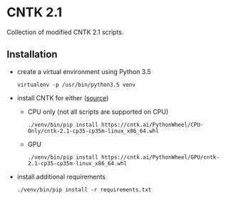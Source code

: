 # CNTK 2.1

Collection of modified CNTK 2.1 scripts.

## Installation

* create a virtual environment using Python 3.5

  ```
  virtualenv -p /usr/bin/python3.5 venv
  ``` 
  
* install CNTK for either ([source](https://docs.microsoft.com/en-us/cognitive-toolkit/Setup-Linux-Python?tabs=cntkpy21))

  * CPU only (not all scripts are supported on CPU)
  
    ```
    ./venv/bin/pip install https://cntk.ai/PythonWheel/CPU-Only/cntk-2.1-cp35-cp35m-linux_x86_64.whl
    ```
  
  * GPU
  
    ```
    ./venv/bin/pip install https://cntk.ai/PythonWheel/GPU/cntk-2.1-cp35-cp35m-linux_x86_64.whl
    ```
  
* install additional requirements

  ```
  ./venv/bin/pip install -r requirements.txt
  ```
